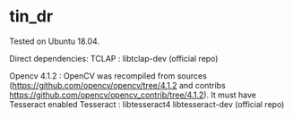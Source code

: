 # tin_dr

Tested on Ubuntu 18.04.

Direct dependencies:
TCLAP : libtclap-dev (official repo)

Opencv 4.1.2 :
OpenCV was recompiled from sources (https://github.com/opencv/opencv/tree/4.1.2 and contribs https://github.com/opencv/opencv_contrib/tree/4.1.2).
It must have Tesseract enabled
Tesseract : libtesseract4 libtesseract-dev  (official repo)
